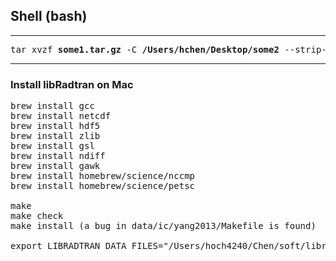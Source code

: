 ## Shell (bash)

--------
<pre>
tar xvzf <b>some1.tar.gz</b> -C <b>/Users/hchen/Desktop/some2</b> --strip-components=1
</pre>
--------

### Install libRadtran on Mac

<pre>
brew install gcc
brew install netcdf
brew install hdf5
brew install zlib
brew install gsl
brew install ndiff
brew install gawk
brew install homebrew/science/nccmp
brew install homebrew/science/petsc

make
make check
make install (a bug in data/ic/yang2013/Makefile is found)

export LIBRADTRAN_DATA_FILES="/Users/hoch4240/Chen/soft/libradtran/v2.0.1/share/libRadtran/data/"
</pre>
